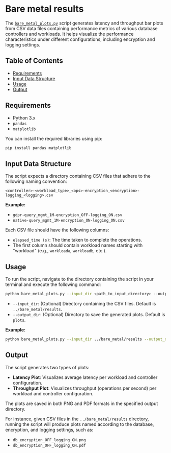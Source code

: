 # Bare metal results

The [`bare_metal_plots.py`](./bare_metal_plots.py) script generates latency and throughput bar plots from CSV data files containing performance metrics of various database controllers and workloads. 
It helps visualize the performance characteristics under different configurations, including encryption and logging settings.

## Table of Contents
- [Requirements](#requirements)
- [Input Data Structure](#input-data-structure)
- [Usage](#usage)
- [Output](#output)

## Requirements

- Python 3.x
- `pandas`
- `matplotlib`

You can install the required libraries using pip:

```bash
pip install pandas matplotlib
```

## Input Data Structure

The script expects a directory containing CSV files that adhere to the following naming convention:

```
<controller>-<workload_type>_<ops>-encryption_<encryption>-logging_<logging>.csv
```

**Example:**
- `gdpr-query_mgmt_1M-encryption_OFF-logging_ON.csv`
- `native-query_mgmt_1M-encryption_ON-logging_ON.csv`

Each CSV file should have the following columns:
- `elapsed_time (s)`: The time taken to complete the operations.
- The first column should contain workload names starting with "workload" (e.g., `workloada`, `workloadb`, etc.).

## Usage

To run the script, navigate to the directory containing the script in your terminal and execute the following command:

```bash
python bare_metal_plots.py --input_dir <path_to_input_directory> --output_dir <path_to_output_directory>
```

- `--input_dir`: (Optional) Directory containing the CSV files. Default is `../bare_metal/results`.
- `--output_dir`: (Optional) Directory to save the generated plots. Default is `plots`.

**Example:**

```bash
python bare_metal_plots.py --input_dir ../bare_metal/results --output_dir plots
```

## Output

The script generates two types of plots:
- **Latency Plot**: Visualizes average latency per workload and controller configuration.
- **Throughput Plot**: Visualizes throughput (operations per second) per workload and controller configuration.

The plots are saved in both PNG and PDF formats in the specified output directory.


For instance, given CSV files in the `../bare_metal/results` directory, running the script will produce plots named according to the database, encryption, and logging settings, such as:

- `db_encryption_OFF_logging_ON.png`
- `db_encryption_OFF_logging_ON.pdf`
